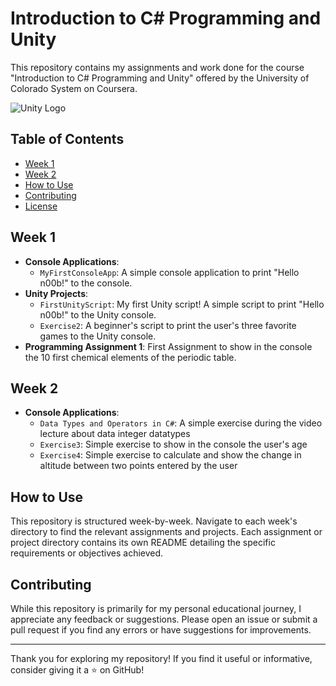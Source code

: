 # Introduction to C# Programming and Unity

This repository contains my assignments and work done for the course "Introduction to C# Programming and Unity" offered by the University of Colorado System on Coursera.

![Unity Logo](https://cdn.sanity.io/images/fuvbjjlp/production/36cbc8ae92c7711afb9ab1ec9f7174863f4d7c19-22x24.svg)

## Table of Contents
- [Week 1](#week-1)
- [Week 2](#week-2)
- [How to Use](#how-to-use)
- [Contributing](#contributing)
- [License](#license)

## Week 1
- **Console Applications**:
    - `MyFirstConsoleApp`: A simple console application to print "Hello n00b!" to the console.
- **Unity Projects**:
  - `FirstUnityScript`: My first Unity script! A simple script to print "Hello n00b!" to the Unity console.
  - `Exercise2`: A beginner's script to print the user's three favorite games to the Unity console.
- **Programming Assignment 1**: First Assignment to show in the console the 10 first chemical elements of the periodic table.


## Week 2
- **Console Applications**:
    - `Data Types and Operators in C#`: A simple exercise during the video lecture about data integer datatypes
    - `Exercise3`: Simple exercise to show in the console the user's age
    - `Exercise4`: Simple exercise to calculate and show the change in altitude between two points entered by the user

## How to Use
This repository is structured week-by-week. Navigate to each week's directory to find the relevant assignments and projects. Each assignment or project directory contains its own README detailing the specific requirements or objectives achieved.

## Contributing
While this repository is primarily for my personal educational journey, I appreciate any feedback or suggestions. Please open an issue or submit a pull request if you find any errors or have suggestions for improvements.


---

Thank you for exploring my repository! If you find it useful or informative, consider giving it a ⭐ on GitHub!

